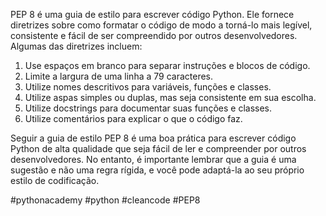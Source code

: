 PEP 8 é uma guia de estilo para escrever código Python. Ele fornece diretrizes sobre como formatar o código de modo a torná-lo mais legível, consistente e fácil de ser compreendido por outros desenvolvedores. Algumas das diretrizes incluem:

1.  Use espaços em branco para separar instruções e blocos de código.
2.  Limite a largura de uma linha a 79 caracteres.
3.  Utilize nomes descritivos para variáveis, funções e classes.
4.  Utilize aspas simples ou duplas, mas seja consistente em sua escolha.
5.  Utilize docstrings para documentar suas funções e classes.
6.  Utilize comentários para explicar o que o código faz.

Seguir a guia de estilo PEP 8 é uma boa prática para escrever código Python de alta qualidade que seja fácil de ler e compreender por outros desenvolvedores. No entanto, é importante lembrar que a guia é uma sugestão e não uma regra rígida, e você pode adaptá-la ao seu próprio estilo de codificação.

#pythonacademy #python #cleancode #PEP8